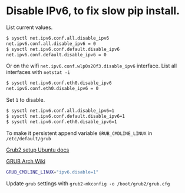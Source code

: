 # Disable IPv6, to fix slow pip install.

List current values.
```sh
$ sysctl net.ipv6.conf.all.disable_ipv6
net.ipv6.conf.all.disable_ipv6 = 0
$ sysctl net.ipv6.conf.default.disable_ipv6
net.ipv6.conf.default.disable_ipv6 = 0
```
Or on the wifi `net.ipv6.conf.wlp0s20f3.disable_ipv6` interface. List all interfaces with `netstat -i`
```sh
$ sysctl net.ipv6.conf.eth0.disable_ipv6 
net.ipv6.conf.eth0.disable_ipv6 = 0
```
Set `1` to disable.
```sh
$ sysctl net.ipv6.conf.all.disable_ipv6=1
$ sysctl net.ipv6.conf.default.disable_ipv6=1
$ sysctl net.ipv6.conf.eth0.disable_ipv6=1
```

To make it persistent append variable `GRUB_CMDLINE_LINUX` in `/etc/default/grub` 

[Grub2 setup Ubuntu docs](https://help.ubuntu.com/community/Grub2/Setup) 

[GRUB Arch Wiki](https://wiki.archlinux.org/title/GRUB)
```sh
GRUB_CMDLINE_LINUX="ipv6.disable=1"
```
Update `grub` settings with `grub2-mkconfig -o /boot/grub2/grub.cfg`

